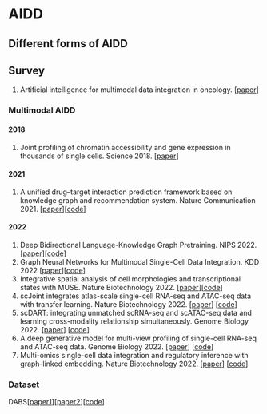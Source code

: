 # AIDD
## Different forms of AIDD

## Survey
1. Artificial intelligence for multimodal data integration in oncology. [[paper](https://reader.elsevier.com/reader/sd/pii/S153561082200441X?token=E68406806BBE9D80033D9D1AFFAA792CEABCE58A2D09555B2CE1D0A0C4E305A8F004BF03122E5EFD9A65530CFCFC2C9D&originRegion=us-east-1&originCreation=20230201105730)]

### Multimodal AIDD
#### 2018
1. Joint profiling of chromatin accessibility and gene expression in thousands of single cells. Science 2018. [[paper](https://www.science.org/doi/pdf/10.1126/science.aau0730?casa_token=xHOV6JeZEfQAAAAA:NYj4oPdBQshoJhjgp4gsEd1ssIZFyygrySro_mMvlJ9N5OHFrNikDdUU0-VyKY3i94Qbo8RKhTifvkEw)]
#### 2021
1. A unified drug–target interaction prediction framework based on knowledge graph and recommendation system. Nature Communication 2021. [[paper](https://www.nature.com/articles/s41467-021-27137-3)][[code](https://zenodo.org/record/5500305)]
#### 2022
1. Deep Bidirectional Language-Knowledge Graph Pretraining. NIPS 2022. [[paper](https://arxiv.org/pdf/2210.09338.pdf)][[code](https://github.com/michiyasunaga/dragon)]
2. Graph Neural Networks for Multimodal Single-Cell Data Integration. KDD 2022 [[paper](https://arxiv.org/pdf/2203.01884.pdf)][[code](https://github.com/OmicsML/dance)]
3. Integrative spatial analysis of cell morphologies and transcriptional states with MUSE. Nature Biotechnology 2022. [[paper](https://www.nature.com/articles/s41587-022-01251-z)][[code](https://github.com/AltschulerWu-Lab/MUSE)]
4. scJoint integrates atlas-scale single-cell RNA-seq and ATAC-seq data with transfer learning. Nature Biotechnology 2022. [[paper](https://www.nature.com/articles/s41587-021-01161-6)] [[code](https://github.com/SydneyBioX/scJoint)]
5. scDART: integrating unmatched scRNA-seq and scATAC-seq data and learning cross-modality relationship simultaneously. Genome Biology 2022. [[paper](https://link.springer.com/article/10.1186/s13059-022-02706-x)] [[code](https://github.com/PeterZZQ/scDART)]
6. A deep generative model for multi-view profiling of single-cell RNA-seq and ATAC-seq data. Genome Biology 2022. [[paper](https://genomebiology.biomedcentral.com/articles/10.1186/s13059-021-02595-6)] [[code](https://github.com/bm2-lab/scMVP)]
7. Multi-omics single-cell data integration and regulatory inference with graph-linked embedding. Nature Biotechnology 2022. [[paper](https://www.nature.com/articles/s41587-022-01284-4)] [[code](https://github.com/gao-lab/GLUE)]



### Dataset
DABS[[paper1](https://arxiv.org/pdf/2111.12062.pdf)][[paper2](https://openreview.net/pdf?id=ChWf1E43l4)][[code](https://github.com/alextamkin/dabs)]
